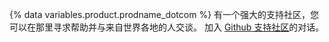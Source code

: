 {% data variables.product.prodname_dotcom %} 有一个强大的支持社区，您可以在那里寻求帮助并与来自世界各地的人交谈。 加入 [Github 支持社区](https://github.community/)的对话。
